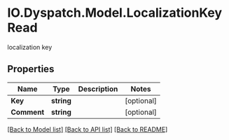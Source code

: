 # IO.Dyspatch.Model.LocalizationKeyRead
localization key
## Properties

Name | Type | Description | Notes
------------ | ------------- | ------------- | -------------
**Key** | **string** |  | [optional] 
**Comment** | **string** |  | [optional] 

[[Back to Model list]](../README.md#documentation-for-models) [[Back to API list]](../README.md#documentation-for-api-endpoints) [[Back to README]](../README.md)

